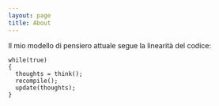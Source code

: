```yaml
---
layout: page
title: About
---
```


Il mio modello di pensiero attuale segue la linearità del codice:
```
while(true)
{
  thoughts = think();
  recompile();
  update(thoughts);
}
```
